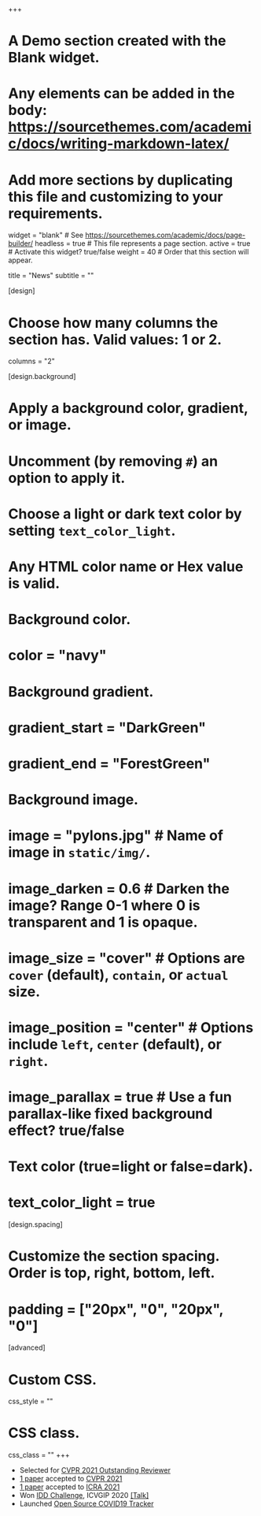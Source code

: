+++
# A Demo section created with the Blank widget.
# Any elements can be added in the body: https://sourcethemes.com/academic/docs/writing-markdown-latex/
# Add more sections by duplicating this file and customizing to your requirements.

widget = "blank"  # See https://sourcethemes.com/academic/docs/page-builder/
headless = true  # This file represents a page section.
active = true  # Activate this widget? true/false
weight = 40  # Order that this section will appear.

title = "News"
subtitle = ""

[design]
  # Choose how many columns the section has. Valid values: 1 or 2.
  columns = "2"

[design.background]
  # Apply a background color, gradient, or image.
  #   Uncomment (by removing `#`) an option to apply it.
  #   Choose a light or dark text color by setting `text_color_light`.
  #   Any HTML color name or Hex value is valid.

  # Background color.
  # color = "navy"
  
  # Background gradient.
  # gradient_start = "DarkGreen"
  # gradient_end = "ForestGreen"
  
  # Background image.
  # image = "pylons.jpg"  # Name of image in `static/img/`.
  # image_darken = 0.6  # Darken the image? Range 0-1 where 0 is transparent and 1 is opaque.
  # image_size = "cover"  #  Options are `cover` (default), `contain`, or `actual` size.
  # image_position = "center"  # Options include `left`, `center` (default), or `right`.
  # image_parallax = true  # Use a fun parallax-like fixed background effect? true/false
  
  # Text color (true=light or false=dark).
  # text_color_light = true

[design.spacing]
  # Customize the section spacing. Order is top, right, bottom, left.
  # padding = ["20px", "0", "20px", "0"]

[advanced]
 # Custom CSS. 
 css_style = ""
 
 # CSS class.
 css_class = ""
+++
<ul>
  <li> Selected for <a href="http://cvpr2021.thecvf.com/node/184">CVPR 2021 Outstanding Reviewer</a></li>
  <li> <a href="/publication/beyondimdepth//">1 paper</a> accepted to <a href="http://cvpr2021.thecvf.com/">CVPR 2021</a> </li>
  <li> <a href="/publication/geomcnn/">1 paper</a>  accepted to <a href="https://www.ieee-icra.org/"> ICRA 2021</a> </li>
  <li> Won <a href="https://sites.google.com/iiitd.ac.in/icvgip-data-challenge/iddchallenge">IDD Challenge</a>, ICVGIP 2020 <a href="https://youtu.be/rqie9Tx4aUo?start=4158&end=4534">[Talk]</a>
    <li> Launched <a href="https://coronaindia.github.io/"> Open Source COVID19 Tracker</a></li>
</ul>
